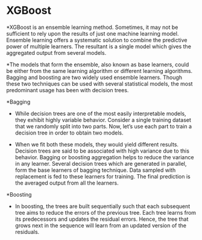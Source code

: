 # XGBoost

*XGBoost is an ensemble learning method. Sometimes, it may not be sufficient to rely upon the results of just one machine learning model. 
Ensemble learning offers a systematic solution to combine the predictive power of multiple learners. The resultant is a single model which gives the 
aggregated output from several models.

*The models that form the ensemble, also known as base learners, could be either from the same learning algorithm or different learning algorithms. 
Bagging and boosting are two widely used ensemble learners. Though these two techniques can be used with several statistical models, the most predominant 
usage has been with decision trees.

*Bagging
 - While decision trees are one of the most easily interpretable models, they exhibit highly variable behavior. Consider a single training dataset that we 
   randomly split into two parts. Now, let’s use each part to train a decision tree in order to obtain two models.

 - When we fit both these models, they would yield different results. Decision trees are said to be associated with high variance due to this behavior.
   Bagging or boosting aggregation helps to reduce the variance in any learner. Several decision trees which are generated in parallel, form the base learners 
   of bagging technique. Data sampled with replacement is fed to these learners for training. The final prediction is the averaged output from all the learners.
   
*Boosting
 - In boosting, the trees are built sequentially such that each subsequent tree aims to reduce the errors of the previous tree. Each tree learns from its 
   predecessors and updates the residual errors. Hence, the tree that grows next in the sequence will learn from an updated version of the residuals.
